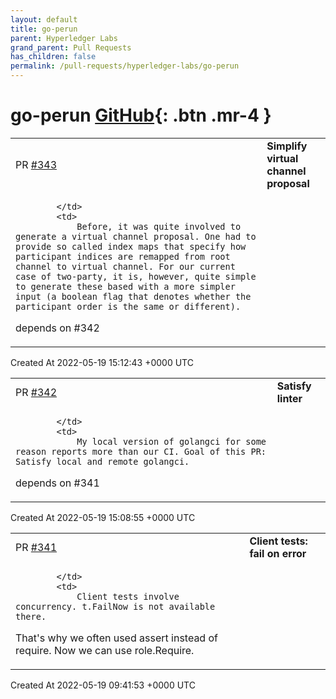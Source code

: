 ```yaml
---
layout: default
title: go-perun
parent: Hyperledger Labs
grand_parent: Pull Requests
has_children: false
permalink: /pull-requests/hyperledger-labs/go-perun
---
```


# go-perun <span class="fs-3 right-align">[GitHub](https://github.com/hyperledger-labs/go-perun){: .btn .mr-4 }</span>


<div>
    <table>
        <tr>
            <td>
                PR <a href="https://github.com/hyperledger-labs/go-perun/pull/343" class=".btn">#343</a>
            </td>
            <td>
                <b>
                    Simplify virtual channel proposal
                </b>
            </td>
        </tr>
        <tr>
            <td>
                
            </td>
            <td>
                Before, it was quite involved to generate a virtual channel proposal. One had to provide so called index maps that specify how participant indices are remapped from root channel to virtual channel. For our current case of two-party, it is, however, quite simple to generate these based with a more simpler input (a boolean flag that denotes whether the participant order is the same or different).

depends on #342 
            </td>
        </tr>
    </table>
    <div class="right-align">
        Created At 2022-05-19 15:12:43 +0000 UTC
    </div>
</div>

<div>
    <table>
        <tr>
            <td>
                PR <a href="https://github.com/hyperledger-labs/go-perun/pull/342" class=".btn">#342</a>
            </td>
            <td>
                <b>
                    Satisfy linter
                </b>
            </td>
        </tr>
        <tr>
            <td>
                
            </td>
            <td>
                My local version of golangci for some reason reports more than our CI. Goal of this PR: Satisfy local and remote golangci.

depends on #341 
            </td>
        </tr>
    </table>
    <div class="right-align">
        Created At 2022-05-19 15:08:55 +0000 UTC
    </div>
</div>

<div>
    <table>
        <tr>
            <td>
                PR <a href="https://github.com/hyperledger-labs/go-perun/pull/341" class=".btn">#341</a>
            </td>
            <td>
                <b>
                    Client tests: fail on error
                </b>
            </td>
        </tr>
        <tr>
            <td>
                
            </td>
            <td>
                Client tests involve concurrency. t.FailNow is not available there.
That's why we often used assert instead of require. Now we can use
role.Require.
            </td>
        </tr>
    </table>
    <div class="right-align">
        Created At 2022-05-19 09:41:53 +0000 UTC
    </div>
</div>

